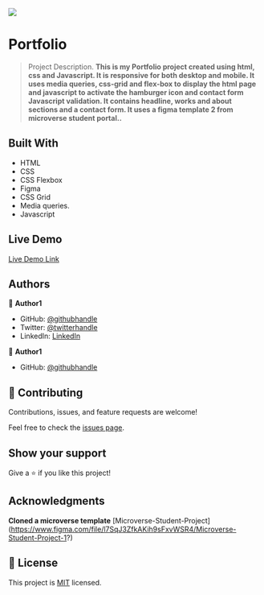 ![](https://img.shields.io/badge/Microverse-blueviolet)

# Portfolio

> Project Description.
> **This is my Portfolio project created using html, css and Javascript. It is responsive for both desktop and mobile. It uses media queries, css-grid and flex-box to display the html page and javascript to activate the hamburger icon and contact form Javascript validation. It contains headline, works and about sections and a contact form. It uses a figma template 2 from microverse student portal..**

## Built With

- HTML
- CSS
- CSS Flexbox
- Figma
- CSS Grid
- Media queries.
- Javascript

## Live Demo

[Live Demo Link](https://nyame-wolf.github.io/Portfolio/)

## Authors

👤 **Author1**

- GitHub: [@githubhandle](https://github.com/Nyame-Wolf/)
- Twitter: [@twitterhandle](https://twitter.com/Mumenyam)
- LinkedIn: [LinkedIn](https://www.linkedin.com/in/mumenya-nyamu-web-designer-data-enthusiast/)

👤 **Author1**

- GitHub: [@githubhandle](https://github.com/Prisca-tech)

## 🤝 Contributing

Contributions, issues, and feature requests are welcome!

Feel free to check the [issues page](../../issues/).

## Show your support

Give a ⭐️ if you like this project!

## Acknowledgments

**Cloned a microverse template**
[Microverse-Student-Project] (https://www.figma.com/file/l7SqJ3ZfkAKih9sFxvWSR4/Microverse-Student-Project-1?)

## 📝 License

This project is [MIT](./MIT.md) licensed.
